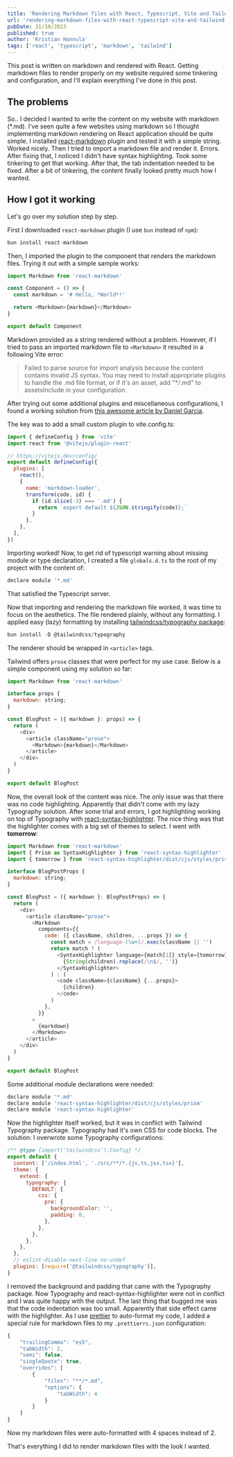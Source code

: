 ```yaml
---
title: 'Rendering Markdown files with React, Typescript, Vite and Tailwind CSS'
url: 'rendering-markdown-files-with-react-typescript-vite-and-tailwind'
pubDate: 31/10/2023
published: true
author: 'Kristian Hannula'
tags: ['react', 'typescript', 'markdown', 'tailwind']
---
```


This post is written on markdown and rendered with React. Getting markdown files to render properly on my website required some tinkering and configuration, and I'll explain everything I've done in this post.

## The problems

So.. I decided I wanted to write the content on my website with markdown (\*.md). I've seen quite a few websites using markdown so I thought implementing markdown rendering on React application should be quite simple. I installed [react-markdown](https://github.com/remarkjs/react-markdown) plugin and tested it with a simple string. Worked nicely. Then I tried to import a markdown file and render it. Errors. After fixing that, I noticed I didn't have syntax highlighting. Took some tinkering to get that working. After that, the tab indentation needed to be fixed. After a bit of tinkering, the content finally looked pretty much how I wanted.

## How I got it working

Let's go over my solution step by step.

First I downloaded `react-markdown` plugin (I use `bun` instead of `npm`):

```javascript
bun install react-markdown
```

Then, I imported the plugin to the component that renders the markdown files. Trying it out with a simple sample works:

```javascript
import Markdown from 'react-markdown'

const Component = () => {
  const markdown = '# Hello, *World*!'

  return <Markdown>{markdown}</Markdown>
}

export default Component
```

Markdown provided as a string rendered without a problem. However, if I tried to pass an imported markdown file to `<Markdown>` it resulted in a following Vite error:

> Failed to parse source for import analysis because the content contains invalid JS syntax. You may need to install appropriate plugins to handle the .md file format, or if it's an asset, add "\*_/_.md" to assetsInclude in your configuration.

After trying out some additional plugins and miscellaneous configurations, I found a working solution from [this awesome article by Daniel Garcia](https://onticdani.medium.com/how-to-load-and-render-markdown-files-into-your-vite-react-app-using-typescript-ba5f79822350).

The key was to add a small custom plugin to vite.config.ts:

```javascript
import { defineConfig } from 'vite'
import react from '@vitejs/plugin-react'

// https://vitejs.dev/config/
export default defineConfig({
  plugins: [
    react(),
    {
      name: 'markdown-loader',
      transform(code, id) {
        if (id.slice(-3) === '.md') {
          return `export default ${JSON.stringify(code)};`
        }
      },
    },
  ],
})
```

Importing worked! Now, to get rid of typescript warning about missing module or type declaration, I created a file `globals.d.ts` to the root of my project with the content of:

```javascript
declare module '*.md'
```

That satisfied the Typescript server.

Now that importing and rendering the markdown file worked, it was time to focus on the aesthetics. The file rendered plainly, without any formatting. I applied easy (lazy) formatting by installing [tailwindcss/typography package](https://tailwindcss.com/docs/typography-plugin#installation):

```javascript
bun install -D @tailwindcss/typography
```

The renderer should be wrapped in `<article>` tags.

Tailwind offers `prose` classes that were perfect for my use case. Below is a simple component using my solution so far:

```javascript
import Markdown from 'react-markdown'

interface props {
  markdown: string;
}

const BlogPost = ({ markdown }: props) => {
  return (
    <div>
      <article className="prose">
        <Markdown>{markdown}</Markdown>
      </article>
    </div>
  )
}

export default BlogPost
```

Now, the overall look of the content was nice. The only issue was that there was no code highlighting. Apparently that didn't come with my lazy Typography solution. After some trial and errors, I got highlighting working on top of Typography with [react-syntax-highlighter](https://github.com/react-syntax-highlighter/react-syntax-highlighter). The nice thing was that the highlighter comes with a big set of themes to select. I went with **tomorrow**:

```javascript
import Markdown from 'react-markdown'
import { Prism as SyntaxHighlighter } from 'react-syntax-highlighter'
import { tomorrow } from 'react-syntax-highlighter/dist/cjs/styles/prism'

interface BlogPostProps {
  markdown: string;
}

const BlogPost = ({ markdown }: BlogPostProps) => {
  return (
    <div>
      <article className="prose">
        <Markdown
          components={{
            code: ({ className, children, ...props }) => {
              const match = /language-(\w+)/.exec(className || '')
              return match ? (
                <SyntaxHighlighter language={match[1]} style={tomorrow}>
                  {String(children).replace(/\n$/, '')}
                </SyntaxHighlighter>
              ) : (
                <code className={className} {...props}>
                  {children}
                </code>
              )
            },
          }}
        >
          {markdown}
        </Markdown>
      </article>
    </div>
  )
}

export default BlogPost
```

Some additional module declarations were needed:

```javascript
declare module '*.md'
declare module 'react-syntax-highlighter/dist/cjs/styles/prism'
declare module 'react-syntax-highlighter'

```

Now the highlighter itself worked, but it was in conflict with Tailwind Typography package. Typography had it's own CSS for code blocks. The solution: I overwrote some Typography configurations:

```javascript
/** @type {import('tailwindcss').Config} */
export default {
  content: ['/index.html', './src/**/*.{js,ts,jsx,tsx}'],
  theme: {
    extend: {
      typography: {
        DEFAULT: {
          css: {
            pre: {
              backgroundColor: '',
              padding: 0,
            },
          },
        },
      },
    },
  },
  // eslint-disable-next-line no-undef
  plugins: [require('@tailwindcss/typography')],
}
```

I removed the background and padding that came with the Typography package. Now Typography and react-syntax-highlighter were not in conflict and I was quite happy with the output. The last thing that bugged me was that the code indentation was too small. Apparently that side effect came with the highlighter. As I use [prettier](https://prettier.io/) to auto-format my code, I added a special rule for markdown files to my `.prettierrc.json` configuration:

```javascript
{
    "trailingComma": "es5",
    "tabWidth": 2,
    "semi": false,
    "singleQuote": true,
    "overrides": [
        {
            "files": "**/*.md",
            "options": {
                "tabWidth": 4
            }
        }
    ]
}
```

Now my markdown files were auto-formatted with 4 spaces instead of 2.

That's everything I did to render markdown files with the look I wanted.
